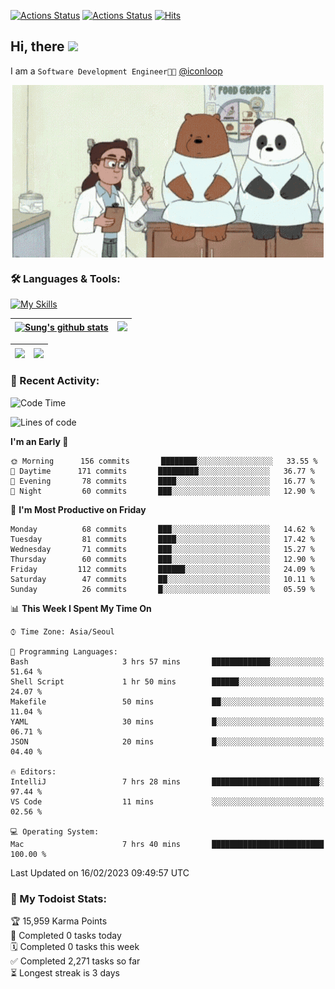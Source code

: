 
[![Actions Status](https://github.com/ddok2/ddok2/workflows/Todoist%20Readme/badge.svg)](https://github.com/ddok2/ddok2/actions)
[![Actions Status](https://github.com/ddok2/ddok2/workflows/wakatime-stats/badge.svg)](https://github.com/ddok2/ddok2/actions)
[![Hits](https://hits.seeyoufarm.com/api/count/incr/badge.svg?url=https%3A%2F%2Fgithub.com%2Fddok2&count_bg=%23FF9595&title_bg=%23555555&icon=github.svg&icon_color=%23FFFFFF&title=hits&edge_flat=false)](https://hits.seeyoufarm.com)

<!-- ![visitors](https://visitor-badge.laobi.icu/badge?page_id=ddok2.ddok2) -->
## Hi, there <img src="https://raw.githubusercontent.com/MartinHeinz/MartinHeinz/master/wave.gif" width="3%">

I am a `Software Development Engineer🧑‍💻` [@iconloop](https://github.com/iconloop)


<p align="center">
    <img align="center" alt="GIF" src="img/debugging.gif" />
</p>


### 🛠 Languages & Tools:

[![My Skills](https://skillicons.dev/icons?i=go,js,ts,py,express,react,svelte,jquery,pug,mongodb,mysql,redis,aws,docker,kubernetes)](https://skillicons.dev)


| <a href="https://github-readme-stats.vercel.app/api?username=ddok2&show_icons=true&include_all_commits=true&count_private=true&theme=buefy&hide_border=true"><img align="center" src="https://github-readme-stats.vercel.app/api?username=ddok2&show_icons=true&include_all_commits=true&count_private=true&theme=buefy&hide_border=true" alt="Sung's github stats" /></a> | <a href="https://github.com/ddok2"><img src="http://github-readme-streak-stats.herokuapp.com?user=ddok2&hide_border=true" /></a> |
| ------------- |------------- |


| <a href="https://github.com/ddok2"><img align="center" src="https://github-readme-stats.vercel.app/api/top-langs/?username=ddok2&theme=buefy&hide=html,css&hide_border=true" /></a> | <a href="https://github.com/ddok2"><img align="center" src="https://activity-graph.herokuapp.com/graph?username=ddok2&theme=github&hide_border=true" height="250" /></a> |
| ------------- |--------------------------------------------------------------------------------------------------------------------------------------------------------------------------|


<!-- <details open>
    <summary>📈 My GitHub Stats</summary>
    <p align="center">
        <a href="https://github.com/ddok2">
            <img align="center" src="https://github-readme-stats.vercel.app/api?username=ddok2&show_icons=true&include_all_commits=true&count_private=true&theme=buefy&hide_border=true" alt="Sung's github stats" />
        </a>
    </p>
</details>
<details>
    <summary>💬 Top Languages</summary>
    <p align="center"> 
        <a href="https://github.com/ddok2">
            <img align="center" src="https://github-readme-stats.vercel.app/api/top-langs/?username=ddok2&layout=compact&theme=buefy&hide=html,css&hide_border=true" />
        </a>
    </p>
</details> -->


### 🌈 Recent Activity:
<!--START_SECTION:waka-->
![Code Time](http://img.shields.io/badge/Code%20Time-1%2C931%20hrs%2048%20mins-blue)

![Lines of code](https://img.shields.io/badge/From%20Hello%20World%20I%27ve%20Written--163%20Thousand%20lines%20of%20code-blue)

**I'm an Early 🐤** 

```text
🌞 Morning      156 commits       ████████░░░░░░░░░░░░░░░░░   33.55 % 
🌆 Daytime      171 commits       █████████░░░░░░░░░░░░░░░░   36.77 % 
🌃 Evening       78 commits       ████░░░░░░░░░░░░░░░░░░░░░   16.77 % 
🌙 Night         60 commits       ███░░░░░░░░░░░░░░░░░░░░░░   12.90 % 

```
📅 **I'm Most Productive on Friday** 

```text
Monday          68 commits       ███░░░░░░░░░░░░░░░░░░░░░░   14.62 % 
Tuesday         81 commits       ████░░░░░░░░░░░░░░░░░░░░░   17.42 % 
Wednesday       71 commits       ███░░░░░░░░░░░░░░░░░░░░░░   15.27 % 
Thursday        60 commits       ███░░░░░░░░░░░░░░░░░░░░░░   12.90 % 
Friday         112 commits       ██████░░░░░░░░░░░░░░░░░░░   24.09 % 
Saturday        47 commits       ██░░░░░░░░░░░░░░░░░░░░░░░   10.11 % 
Sunday          26 commits       █░░░░░░░░░░░░░░░░░░░░░░░░   05.59 % 

```


📊 **This Week I Spent My Time On** 

```text
⌚︎ Time Zone: Asia/Seoul

💬 Programming Languages: 
Bash                     3 hrs 57 mins       █████████████░░░░░░░░░░░░   51.64 % 
Shell Script             1 hr 50 mins        ██████░░░░░░░░░░░░░░░░░░░   24.07 % 
Makefile                 50 mins             ██░░░░░░░░░░░░░░░░░░░░░░░   11.04 % 
YAML                     30 mins             █░░░░░░░░░░░░░░░░░░░░░░░░   06.71 % 
JSON                     20 mins             █░░░░░░░░░░░░░░░░░░░░░░░░   04.40 % 

🔥 Editors: 
IntelliJ                 7 hrs 28 mins       ████████████████████████░   97.44 % 
VS Code                  11 mins             ░░░░░░░░░░░░░░░░░░░░░░░░░   02.56 % 

💻 Operating System: 
Mac                      7 hrs 40 mins       █████████████████████████   100.00 % 

```


 Last Updated on 16/02/2023 09:49:57 UTC
<!--END_SECTION:waka-->

### 🚧 My Todoist Stats:
<!-- TODO-IST:START -->
🏆  15,959 Karma Points           
🌸  Completed 0 tasks today           
🗓  Completed 0 tasks this week           
✅  Completed 2,271 tasks so far           
⏳  Longest streak is 3 days
<!-- TODO-IST:END -->

